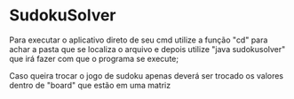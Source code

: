 # SudokuSolver

Para executar o aplicativo direto de seu cmd utilize a função "cd" para achar a pasta que se localiza o arquivo e depois utilize "java sudokusolver" que irá fazer com que o programa se execute;

Caso queira trocar o jogo de sudoku apenas deverá ser trocado os valores dentro de "board" que estão em uma matriz
